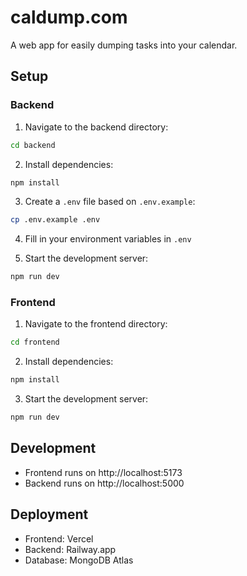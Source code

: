# caldump.com

A web app for easily dumping tasks into your calendar.

## Setup

### Backend
1. Navigate to the backend directory:
```bash
cd backend
```

2. Install dependencies:
```bash
npm install
```

3. Create a `.env` file based on `.env.example`:
```bash
cp .env.example .env
```

4. Fill in your environment variables in `.env`

5. Start the development server:
```bash
npm run dev
```

### Frontend
1. Navigate to the frontend directory:
```bash
cd frontend
```

2. Install dependencies:
```bash
npm install
```

3. Start the development server:
```bash
npm run dev
```

## Development
- Frontend runs on http://localhost:5173
- Backend runs on http://localhost:5000

## Deployment
- Frontend: Vercel
- Backend: Railway.app
- Database: MongoDB Atlas
